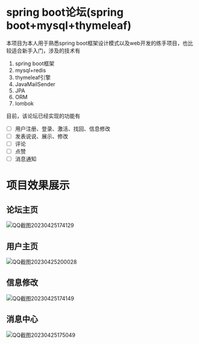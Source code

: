# spring boot论坛(spring boot+mysql+thymeleaf)
本项目为本人用于熟悉spring boot框架设计模式以及web开发的练手项目，也比较适合新手入门，涉及的技术有

 1. spring boot框架
 2. mysql+redis
 3. thymeleaf引擎
 4. JavaMailSender
 5. JPA
 6. ORM
 7. lombok
 
目前，该论坛已经实现的功能有
 - [ ] 用户注册、登录、激活、找回、信息修改
 - [ ] 发表说说、展示、修改
 - [ ] 评论
 - [ ] 点赞
 - [ ] 消息通知
 
 # 项目效果展示
 ## 论坛主页
 ![QQ截图20230425174129](https://user-images.githubusercontent.com/80182812/234269989-5c82d1e9-8869-4e01-88cd-061a167584d5.png)
 ## 用户主页
![QQ截图20230425200028](https://user-images.githubusercontent.com/80182812/234270033-4770e352-b9e6-476f-9343-6ba41e2efdc7.png)
 ## 信息修改
 ![QQ截图20230425174149](https://user-images.githubusercontent.com/80182812/234270126-3ac8b43b-1e4c-4bc2-8396-5ea4d2674399.png)
 ## 消息中心
![QQ截图20230425175049](https://user-images.githubusercontent.com/80182812/234270185-775340c1-93c7-4fb6-b32a-25a671938ce9.png)
